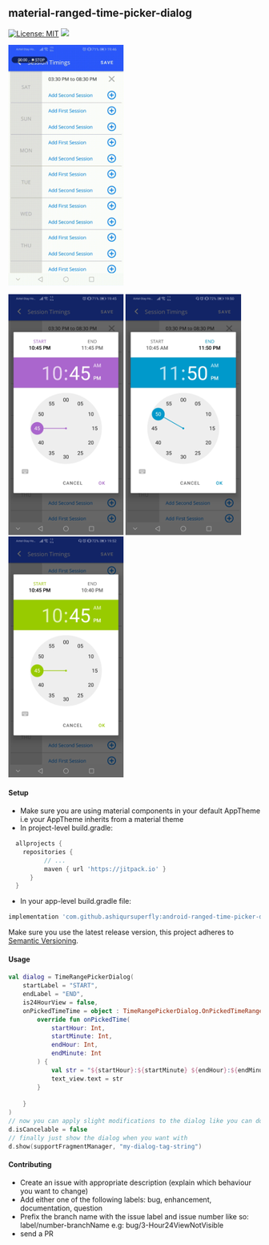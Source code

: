 ## material-ranged-time-picker-dialog

[![License: MIT](https://img.shields.io/badge/License-MIT-green.svg)](https://opensource.org/licenses/MIT)
[![](https://jitpack.io/v/ashiqursuperfly/android-ranged-time-picker-dialog.svg)](https://jitpack.io/#ashiqursuperfly/android-ranged-time-picker-dialog)

<img src="ss/ss4.gif" height="480" width="230.4">

<img src="ss/ss1.jpeg" height="480" width="230.4"> <img src="ss/ss2.jpeg" height="480" width="230.4"> <img src="ss/ss3.jpeg" height="480" width="230.4">


#### Setup
- Make sure you are using material components in your default AppTheme i.e your AppTheme inherits from a material theme
- In project-level build.gradle:
```groovy
  allprojects {
  	repositories {
          // ...
          maven { url 'https://jitpack.io' }
      }
  }
```
- In your app-level build.gradle file: 
```groovy
implementation 'com.github.ashiqursuperfly:android-ranged-time-picker-dialog:x.x.x'
```
Make sure you use the latest release version, this project adheres to [Semantic Versioning](https://semver.org/spec/v2.0.0.html).
#### Usage
```kotlin
val dialog = TimeRangePickerDialog(
    startLabel = "START",
    endLabel = "END",
    is24HourView = false,
    onPickedTimeTime = object : TimeRangePickerDialog.OnPickedTimeRange {
        override fun onPickedTime(
            startHour: Int,
            startMinute: Int,
            endHour: Int,
            endMinute: Int
        ) {
            val str = "${startHour}:${startMinute} ${endHour}:${endMinute}"
            text_view.text = str
        }

    }
)
// now you can apply slight modifications to the dialog like you can do for any dialog e.g:
d.isCancelable = false
// finally just show the dialog when you want with
d.show(supportFragmentManager, "my-dialog-tag-string")
```

#### Contributing
- Create an issue with appropriate description (explain which behaviour you want to change)
- Add either one of the following labels: bug, enhancement, documentation, question
- Prefix the branch name with the issue label and issue number like so: label/number-branchName e.g: bug/3-Hour24ViewNotVisible 
- send a PR